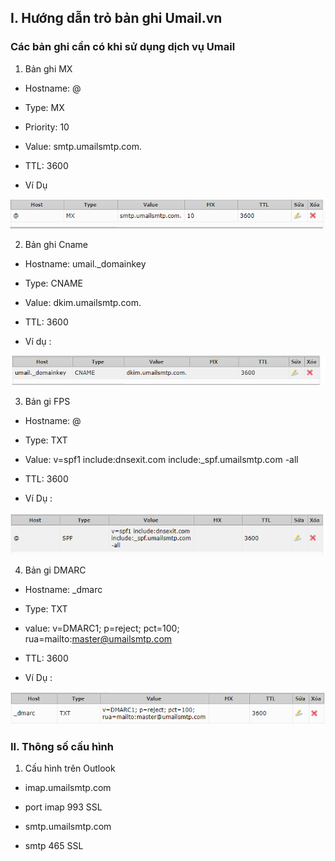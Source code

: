 ## I. Hướng dẫn trỏ bản ghi Umail.vn
### Các bản ghi cần có khi sử dụng dịch vụ Umail
1. Bản ghi MX
- Hostname:  @

- Type: MX

- Priority: 10

- Value:  smtp.umailsmtp.com.

- TTL: 3600

- Ví Dụ
<img src="img/u1.png">

2. Bản ghi Cname
- Hostname:  umail._domainkey

- Type: CNAME

- Value:  dkim.umailsmtp.com.

- TTL:  3600

- Ví dụ :

<img src="img/u2.png">

3. Bản gi FPS

- Hostname:  @

- Type: TXT

- Value:  v=spf1 include:dnsexit.com include:_spf.umailsmtp.com -all

- TTL:  3600

- Ví Dụ :

<img src="img/u3.png">

4. Bản gi DMARC
- Hostname:  _dmarc

- Type: TXT

- value: v=DMARC1; p=reject; pct=100; rua=mailto:master@umailsmtp.com

- TTL:  3600
- Ví Dụ :
<img src="img/u4.png">

### II. Thông số cấu hình
1. Cấu hình trên Outlook
- imap.umailsmtp.com

- port imap 993 SSL



- smtp.umailsmtp.com

- smtp 465 SSL



